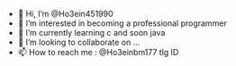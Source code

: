 - 👋 Hi, I’m @Ho3ein451990
- 👀 I’m interested in becoming a professional programmer
- 🌱 I’m currently learning c and soon  java
- 💞️ I’m looking to collaborate on ...
- 📫 How to reach me : @Ho3einbm177 tlg ID

<!---
Ho3ein451990/Ho3ein451990 is a ✨ special ✨ repository because its `README.md` (this file) appears on your GitHub profile.
You can click the Preview link to take a look at your changes.
--->
